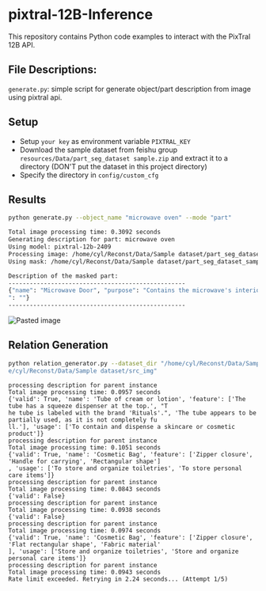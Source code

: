 # pixtral-12B-Inference
This repository contains Python code examples to interact with the PixTral 12B API.

## File Descriptions:
`generate.py`: simple script for generate object/part description from image using pixtral api.

## Setup
- Setup `your key` as environment variable `PIXTRAL_KEY`
- Download the sample dataset from feishu group `resources/Data/part_seg_dataset sample.zip` and extract it to a directory (DON'T put the dataset in this project directory)
- Specify the directory in `config/custom_cfg`

## Results
```bash
python generate.py --object_name "microwave oven" --mode "part"

Total image processing time: 0.3092 seconds
Generating description for part: microwave oven
Using model: pixtral-12b-2409
Processing image: /home/cyl/Reconst/Data/Sample dataset/part_seg_dataset_sample/id 2.png
Using mask: /home/cyl/Reconst/Data/Sample dataset/part_seg_dataset_sample/id 2/mask0/mask_0.png

Description of the masked part:
--------------------------------------------------
{"name": "Microwave Door", "purpose": "Contains the microwave's interior where food is placed for heating", "text
": ""}
--------------------------------------------------
```
![Pasted image](https://github.com/user-attachments/assets/8017aae8-5dd8-4b53-a236-1d427e099890)

## Relation Generation
```bash
python relation_generator.py --dataset_dir "/home/cyl/Reconst/Data/Sample dataset/part_seg_dataset/part_seg_dataset.json" --src_image_dir "/hom
e/cyl/Reconst/Data/Sample dataset/src_img"
```
```
processing description for parent instance
Total image processing time: 0.0957 seconds
{'valid': True, 'name': 'Tube of cream or lotion', 'feature': ['The tube has a squeeze dispenser at the top.', "T
he tube is labeled with the brand 'Rituals'.", 'The tube appears to be partially used, as it is not completely fu
ll.'], 'usage': ['To contain and dispense a skincare or cosmetic product']}
processing description for parent instance
Total image processing time: 0.1051 seconds
{'valid': True, 'name': 'Cosmetic Bag', 'feature': ['Zipper closure', 'Handle for carrying', 'Rectangular shape']
, 'usage': ['To store and organize toiletries', 'To store personal care items']}
processing description for parent instance
Total image processing time: 0.0843 seconds
{'valid': False}
processing description for parent instance
Total image processing time: 0.0938 seconds
{'valid': False}
processing description for parent instance
Total image processing time: 0.0974 seconds
{'valid': True, 'name': 'Cosmetic Bag', 'feature': ['Zipper closure', 'Flat rectangular shape', 'Fabric material'
], 'usage': ['Store and organize toiletries', 'Store and organize personal care items']}
processing description for parent instance
Total image processing time: 0.0943 seconds
Rate limit exceeded. Retrying in 2.24 seconds... (Attempt 1/5)

```
